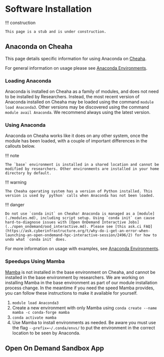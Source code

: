 # Software Installation

<!-- markdownlint-disable MD046 -->
!!! construction

    This page is a stub and is under construction.
<!-- markdownlint-enable MD046 -->

## Anaconda on Cheaha

This page details specific information for using Anaconda on [Cheaha](../getting_started.md).

For general information on usage please see [Anaconda Environments](../../workflow_solutions/using_anaconda.md).

### Loading Anaconda

Anaconda is installed on Cheaha as a family of modules, and does not need to be installed by Researchers. Instead, the most recent version of Anaconda installed on Cheaha may be loaded using the command `module load Anaconda3`. Other versions may be discovered using the command `module avail Anaconda`. We recommend always using the latest version.

### Using Anaconda

Anaconda on Cheaha works like it does on any other system, once the module has been loaded, with a couple of important differences in the callouts below.

<!-- markdownlint-disable MD046 -->
!!! note

    The `base` environment is installed in a shared location and cannot be modified by researchers. Other environments are installed in your home directory by default.
<!-- markdownlint-enable MD046 -->

<!-- markdownlint-disable MD046 -->
!!! warning

    The Cheaha operating system has a version of Python installed. This version is used by `python` calls when Anaconda has not been loaded.
<!-- markdownlint-enable MD046 -->

<!-- markdownlint-disable MD046 -->
!!! danger

    Do not use `conda init` on Cheaha! Anaconda is managed as a [module](./modules.md), including script setup. Using `conda init` can cause hard-to-diagnose issues with [Open OnDemand Interactive Jobs](../open_ondemand/ood_interactive.md). Please see [this ask.ci FAQ](https://ask.cyberinfrastructure.org/t/why-do-i-get-an-error-when-launching-an-open-ondemand-hpc-interactive-session/2496/2) for how to undo what `conda init` does.
<!-- markdownlint-disable MD046 -->

For more information on usage with examples, see [Anaconda Environments](../../workflow_solutions/using_anaconda.md).

### Speedups Using Mamba

[Mamba](../../workflow_solutions/using_anaconda.md#speeding-things-up-with-mamba) is not installed in the base environment on Cheaha, and cannot be installed in the base environment by researchers. We are working on installing Mamba in the base environment as part of our module installation process change. In the meantime if you need the speed Mamba provides, you can follow these instructions to make it available for yourself.

1. `module load Anaconda3`
2. Create a new environment with only Mamba using `conda create --name mamba -c conda-forge mamba`
3. `conda activate mamba`
4. Use Mamba to install environments as needed. Be aware you must use the flag `--prefix=~/.conda/envs/` to put the environment in the correct location to be seen by Anaconda.

## Open On Demand Sandbox App
